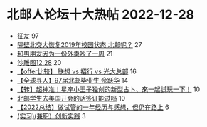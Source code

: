 # 北邮人论坛十大热帖 2022-12-28

- [征友](https://bbs.byr.cn/article/Friends/2034402) 97
- [隔壁北交大恢复2019年校园状态 北邮呢？](https://bbs.byr.cn/article/Talking/6375993) 27
- [和男朋友因为一份外卖吵了一周](https://bbs.byr.cn/article/Feeling/3197353) 21
- [沙雕图12.28](https://bbs.byr.cn/article/Picture/3335203) 20
- [【offer比较】 联想 vs 招行 vs 光大总部](https://bbs.byr.cn/article/Job/2180743) 16
- [【全球寻人】97届北邮毕业生 佘跃华](https://bbs.byr.cn/article/RadioOnline/9978) 14
- [【转】超神准！星座小王子独创的新型占卜、來一起試玩一下！](https://bbs.byr.cn/article/Constellations/326533) 10
- [北邮学生去美国开会的话签证能过吗](https://bbs.byr.cn/article/GoAbroad/390468) 10
- [【2022总结】做试管的一年经历与感想，但仍在路上](https://bbs.byr.cn/article/WorkLife/1194084) 6
- [(实习)(兼职）创新实践](https://bbs.byr.cn/article/Innovation/7969) 3


